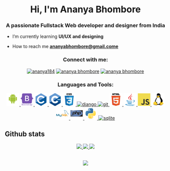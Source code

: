 <h1 align="center">Hi, I'm Ananya Bhombore</h1>
<h3 align="center">A passionate Fullstack Web developer and designer from India</h3>

-  I’m currently learning **UI/UX and designing**

-  How to reach me **ananyabhombore@gmail.come**

<h3 align="center">Connect with me:</h3>
<p align="center">
<a href="https://github.com/ananya184" target="blank"><img align="center" src="https://raw.githubusercontent.com/rahuldkjain/github-profile-readme-generator/master/src/images/icons/Social/github.svg" alt="ananya184" height="30" width="40" /></a>
<a href="https://linkedin.com/in/ananya bhombore" target="blank"><img align="center" src="https://raw.githubusercontent.com/rahuldkjain/github-profile-readme-generator/master/src/images/icons/Social/linked-in-alt.svg" alt="ananya bhombore" height="30" width="40" /></a>
<a href="https://instagram.com/ananya bhombore" target="blank"><img align="center" src="https://raw.githubusercontent.com/rahuldkjain/github-profile-readme-generator/master/src/images/icons/Social/instagram.svg" alt="ananya bhombore" height="30" width="40" /></a>
</p>

<h3 align="center">Languages and Tools:</h3>
<p align="center"> <a href="https://developer.android.com" target="_blank" rel="noreferrer"> 
<img src="https://raw.githubusercontent.com/devicons/devicon/master/icons/android/android-original-wordmark.svg" alt="android" width="40" height="40"/> </a> 
<a href="https://getbootstrap.com" target="_blank" rel="noreferrer"> <img src="https://raw.githubusercontent.com/devicons/devicon/master/icons/bootstrap/bootstrap-plain-wordmark.svg" alt="bootstrap" width="40" height="40"/> </a> 
<a href="https://www.cprogramming.com/" target="_blank" rel="noreferrer"> <img src="https://raw.githubusercontent.com/devicons/devicon/master/icons/c/c-original.svg" alt="c" width="40" height="40"/> </a> 
<a href="https://www.w3schools.com/cpp/" target="_blank" rel="noreferrer"> <img src="https://raw.githubusercontent.com/devicons/devicon/master/icons/cplusplus/cplusplus-original.svg" alt="cplusplus" width="40" height="40"/> </a>
<a href="https://www.w3schools.com/css/" target="_blank" rel="noreferrer"> <img src="https://raw.githubusercontent.com/devicons/devicon/master/icons/css3/css3-original-wordmark.svg" alt="css3" width="40" height="40"/> </a> 
<a href="https://www.djangoproject.com/" target="_blank" rel="noreferrer"> <img src="https://cdn.worldvectorlogo.com/logos/django.svg" alt="django" width="40" height="40"/> </a> 
<a href="https://git-scm.com/" target="_blank" rel="noreferrer"> <img src="https://www.vectorlogo.zone/logos/git-scm/git-scm-icon.svg" alt="git" width="40" height="40"/> </a> 
<a href="https://www.w3.org/html/" target="_blank" rel="noreferrer"> <img src="https://raw.githubusercontent.com/devicons/devicon/master/icons/html5/html5-original-wordmark.svg" alt="html5" width="40" height="40"/> </a> 
<a href="https://www.java.com" target="_blank" rel="noreferrer"> <img src="https://raw.githubusercontent.com/devicons/devicon/master/icons/java/java-original.svg" alt="java" width="40" height="40"/> </a> 
<a href="https://developer.mozilla.org/en-US/docs/Web/JavaScript" target="_blank" rel="noreferrer"> <img src="https://raw.githubusercontent.com/devicons/devicon/master/icons/javascript/javascript-original.svg" alt="javascript" width="40" height="40"/> </a> 
<a href="https://www.linux.org/" target="_blank" rel="noreferrer"> <img src="https://raw.githubusercontent.com/devicons/devicon/master/icons/linux/linux-original.svg" alt="linux" width="40" height="40"/> </a> 
<a href="https://www.mysql.com/" target="_blank" rel="noreferrer"> <img src="https://raw.githubusercontent.com/devicons/devicon/master/icons/mysql/mysql-original-wordmark.svg" alt="mysql" width="40" height="40"/> </a> 
<a href="https://www.php.net" target="_blank" rel="noreferrer"> <img src="https://raw.githubusercontent.com/devicons/devicon/master/icons/php/php-original.svg" alt="php" width="40" height="40"/> </a>
<a href="https://www.python.org" target="_blank" rel="noreferrer"> <img src="https://raw.githubusercontent.com/devicons/devicon/master/icons/python/python-original.svg" alt="python" width="40" height="40"/> </a> 
<a href="https://www.sqlite.org/" target="_blank" rel="noreferrer"> <img src="https://www.vectorlogo.zone/logos/sqlite/sqlite-icon.svg" alt="sqlite" width="40" height="40"/> </a> </p>


## Github stats
<p align="center">
  <a href="https://github.com/ananya184">
    <img width="49%" src="https://github-readme-stats.vercel.app/api?username=ananya184&show_icons=true&count_private=true" />
  </a>
  <a href="https://github.com/ananya184">
    <img width="49%" src="https://github-readme-streak-stats.herokuapp.com/?user=ananya184" />
  </a>
  <a href="https://github.com/ananya184">
    <img width="42%" src="https://github-readme-stats.vercel.app/api/top-langs/?username=ananya184&hide_border=true&layout=compact" />
  </a>
</p>  
<br/>
<div align="center">
<img src="https://komarev.com/ghpvc/?username=ananya184&&style=flat-square" align="center" />
</div>  

<!--
<p><img align="center" src="https://github-readme-stats.vercel.app/api/top-langs?username=ananya184&show_icons=true&locale=en&layout=compact" alt="ananya184" /></p>

<p>&nbsp;<img align="center" src="https://github-readme-stats.vercel.app/api?username=ananya184&show_icons=true&locale=en" alt="ananya184" /></p>

<p><img align="center" src="https://github-readme-streak-stats.herokuapp.com/?user=ananya184&" alt="ananya184" /></p>
-->
